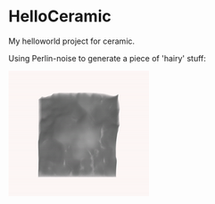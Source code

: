# HelloCeramic
 My helloworld project for ceramic.

Using Perlin-noise to generate a piece of 'hairy' stuff:

![](image/output.gif)
